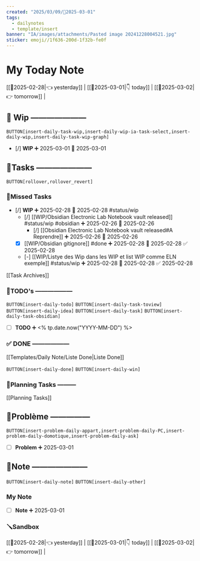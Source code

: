 ```yaml
---
created: "2025/03/09/📒2025-03-01"
tags:
  - dailynotes
  - template/insert
banner: "IA/images/attachments/Pasted image 20241228004521.jpg"
sticker: emoji//1f636-200d-1f32b-fe0f
---
```

# My Today Note

[[📒2025-02-28|👈 yesterday]] | [[📒2025-03-01|👇 today]] | [[📒2025-03-02|👉 tomorrow]] |

## 🚧 Wip ———————

`BUTTON[insert-daily-task-wip,insert-daily-wip-ia-task-select,insert-daily-wip,insert-daily-task-wip-graph]`

- [/] **WIP** ➕ 2025-03-01 🛫 2025-03-01



## 🚀Tasks ———————

`BUTTON[rollover,rollover_revert]`
### 🥷Missed Tasks 
- [/] **WIP** ➕ 2025-02-28 🛫 2025-02-28 #status/wip
    - [/] [[WIP/Obsidian Electronic Lab Notebook vault released]] #status/wip #obsidian  ➕ 2025-02-26 🛫 2025-02-26 
	    - [/] [[Obsidian Electronic Lab Notebook vault released#A Reprendre]] ➕ 2025-02-26 🛫 2025-02-26 
    - [x] [[WIP/Obsidian gitignore]] #done  ➕ 2025-02-28 🛫 2025-02-28 ✅ 2025-02-28
    - [-] [[WIP/Listye des Wip dans les WIP et list WIP comme ELN exemple]] #status/wip ➕ 2025-02-28 🛫 2025-02-28 ✅ 2025-02-28

[[Task Archives]]

### 📎TODO's ——————

`BUTTON[insert-daily-todo]`    `BUTTON[insert-daily-task-toview]`    `BUTTON[insert-daily-idea]`    `BUTTON[insert-daily-task]`  `BUTTON[insert-daily-task-obsidian]`

- [ ] **TODO**  ➕ <% tp.date.now("YYYY-MM-DD") %>
 
### ✅ DONE ——————

[[Templates/Daily Note/Liste Done|Liste Done]]

 `BUTTON[insert-daily-done]` `BUTTON[insert-daily-win]`
 

### 📅Planning Tasks ———

[[Planning Tasks]]





## 🚨Problème —————

`BUTTON[insert-problem-daily-appart,insert-problem-daily-PC,insert-problem-daily-domotique,insert-problem-daily-ask]`

- [ ] **Problem**  ➕ 2025-03-01
## 📝Note ———————

`BUTTON[insert-daily-note]` `BUTTON[insert-daily-other]`
### My Note

- [ ] **Note**  ➕ 2025-03-01

### 🪛Sandbox 







[[📒2025-02-28|👈 yesterday]] | [[📒2025-03-01|👇 today]] | [[📒2025-03-02|👉 tomorrow]] |
